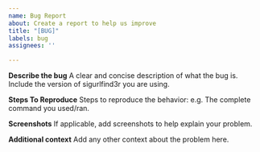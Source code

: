 ```yaml
---
name: Bug Report
about: Create a report to help us improve
title: "[BUG]"
labels: bug
assignees: ''

---
```


**Describe the bug**
A clear and concise description of what the bug is. Include the version of sigurlfind3r you are using.

**Steps To Reproduce**
Steps to reproduce the behavior: e.g. The complete command you used/ran.

**Screenshots**
If applicable, add screenshots to help explain your problem.

**Additional context**
Add any other context about the problem here.
